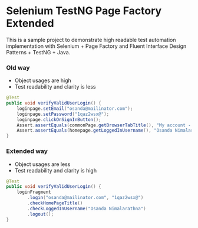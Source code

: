 # Selenium TestNG Page Factory Extended
This is a sample project to demonstrate high readable test automation implementation with Selenium + Page Factory and Fluent Interface Design Patterns + TestNG + Java.

### Old way
- Object usages are high
- Test readability and clarity is less

```java
@Test
public void verifyValidUserLogin() {
    loginpage.setEmail("osanda@mailinator.com");
    loginpage.setPassword("1qaz2wsx@");
    loginpage.clickOnSignInButton();
    Assert.assertEquals(commonPage.getBrowserTabTitle(), "My account - My Store");
    Assert.assertEquals(homepage.getLoggedInUsername(), "Osanda Nimalarathna");
}
```

### Extended way
- Object usages are less
- Test readability and clarity is high

```java
@Test
public void verifyValidUserLogin() {
    loginFragment
        .login("osanda@mailinator.com", "1qaz2wsx@")
        .checkHomePageTitle()
        .checkLoggedInUsername("Osanda Nimalarathna")
        .logout();
}
```
